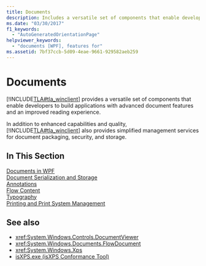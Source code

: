 ```yaml
---
title: Documents
description: Includes a versatile set of components that enable developers to build applications with advanced document features. Provides simplified management services for document packaging, security, and storage
ms.date: "03/30/2017"
f1_keywords: 
  - "AutoGeneratedOrientationPage"
helpviewer_keywords: 
  - "documents [WPF], features for"
ms.assetid: 7bf37ccb-5d09-4eae-9661-929582aeb259
---
```

# Documents

[!INCLUDE[TLA#tla_winclient](../../../includes/tlasharptla-winclient-md.md)] provides a versatile set of components that enable developers to build applications with advanced document features and an improved reading experience.

In addition to enhanced capabilities and quality, [!INCLUDE[TLA#tla_winclient](../../../includes/tlasharptla-winclient-md.md)] also provides simplified management services for document packaging, security, and storage.  
  
## In This Section  

 [Documents in WPF](documents-in-wpf.md)  
 [Document Serialization and Storage](document-serialization-and-storage.md)  
 [Annotations](annotations.md)  
 [Flow Content](flow-content.md)  
 [Typography](typography.md)  
 [Printing and Print System Management](printing-and-print-system-management.md)  
  
## See also

- <xref:System.Windows.Controls.DocumentViewer>
- <xref:System.Windows.Documents.FlowDocument>
- <xref:System.Windows.Xps>
- [isXPS.exe (isXPS Conformance Tool)](/previous-versions/dotnet/netframework-4.0/aa348104(v=vs.100))
